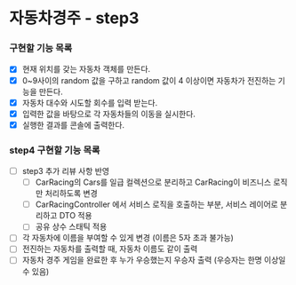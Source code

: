 # 자동차경주 - step3

### 구현할 기능 목록

- [x] 현재 위치를 갖는 자동차 객체를 만든다.
- [x] 0~9사이의 random 값을 구하고 random 값이 4 이상이면 자동차가 전진하는 기능을 만든다.
- [x] 자동차 대수와 시도할 회수를 입력 받는다.
- [x] 입력한 값을 바탕으로 각 자동차들의 이동을 실시한다.
- [x] 실행한 결과를 콘솔에 출력한다.

### step4 구현할 기능 목록

- [ ] step3 추가 리뷰 사항 반영
  - [ ] CarRacing의 Cars를 일급 컬렉션으로 분리하고 CarRacing이 비즈니스 로직만 처리하도록 변경
  - [ ] CarRacingController 에서 서비스 로직을 호출하는 부분, 서비스 레이어로 분리하고 DTO 적용
  - [ ] 공유 상수 스태틱 적용
- [ ] 각 자동차에 이름을 부여할 수 있게 변경 (이름은 5자 초과 불가능)
- [ ] 전진하는 자동차를 출력할 때, 자동차 이름도 같이 출력
- [ ] 자동차 경주 게임을 완료한 후 누가 우승했는지 우승자 출력 (우승자는 한명 이상일 수 있음)